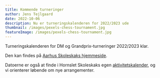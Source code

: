 ```yaml
---
title: Kommende turneringer
author: Jens Tejlgaard
date: 2022-10-06
description: Nu er turneringskalenderen for 2022/2023 ude
thumbnail: /images/pexels-chess-tournament.jpg
featureImage: /images/pexels-chess-tournament.jpg
---
```


Turneringskalenderen for DM og Grandprix-turneringer 2022/2023 klar.

Den kan findes på [Aarhus Skoleskaks hjemmeside](http://aarhusskoleskak.dk/). 

Datoerne er også at finde i Hornslet Skoleskaks egen [aktivitetskalender](/aktivitetskalender), og vi orienterer løbende om nye arrangementer. 